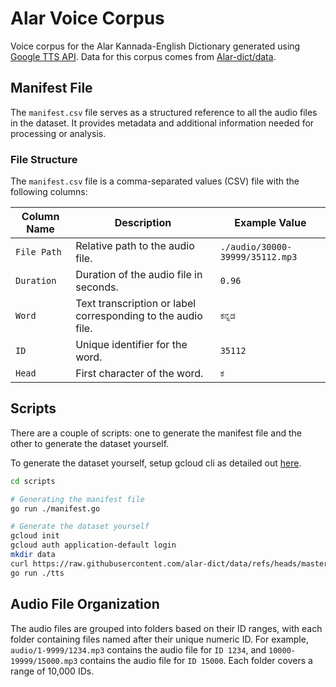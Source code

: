# Alar Voice Corpus

Voice corpus for the Alar Kannada-English Dictionary generated using [Google TTS API](https://cloud.google.com/text-to-speech/custom-voice/docs). Data for this corpus comes from [Alar-dict/data](https://github.com/alar-dict/data).

## Manifest File

The `manifest.csv` file serves as a structured reference to all the audio files in the dataset. It provides metadata and additional information needed for processing or analysis.

### File Structure

The `manifest.csv` file is a comma-separated values (CSV) file with the following columns:

| Column Name | Description                                                  | Example Value                   |
| ----------- | ------------------------------------------------------------ | ------------------------------- |
| `File Path` | Relative path to the audio file.                             | `./audio/30000-39999/35112.mp3` |
| `Duration`  | Duration of the audio file in seconds.                       | `0.96`                          |
| `Word`      | Text transcription or label corresponding to the audio file. | `ಕನ್ನಡ`                         |
| `ID`        | Unique identifier for the word.                              | `35112`                         |
| `Head`      | First character of the word.                                 | `ಕ`                             |

## Scripts

There are a couple of scripts: one to generate the manifest file and the other to generate the dataset yourself.

To generate the dataset yourself, setup gcloud cli as detailed out [here](https://cloud.google.com/text-to-speech/docs/create-audio-text-client-libraries).

```bash
cd scripts

# Generating the manifest file
go run ./manifest.go

# Generate the dataset yourself
gcloud init
gcloud auth application-default login
mkdir data
curl https://raw.githubusercontent.com/alar-dict/data/refs/heads/master/alar.yml -o data/data.yml
go run ./tts
```

## Audio File Organization

The audio files are grouped into folders based on their ID ranges, with each folder containing files named after their unique numeric ID. For example, `audio/1-9999/1234.mp3` contains the audio file for `ID 1234`, and `10000-19999/15000.mp3` contains the audio file for `ID 15000`. Each folder covers a range of 10,000 IDs.
